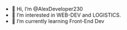 - 👋 Hi, I’m @AlexDeveloper230
- 👀 I’m interested in WEB-DEV and LOGISTICS.
- 🌱 I’m currently learning Front-End Dev


